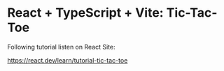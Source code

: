 # React + TypeScript + Vite: Tic-Tac-Toe

Following tutorial listen on React Site:

https://react.dev/learn/tutorial-tic-tac-toe
